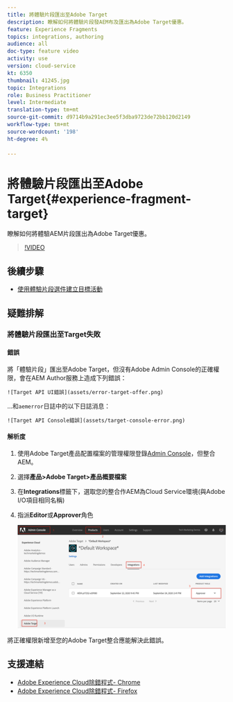 ```yaml
---
title: 將體驗片段匯出至Adobe Target
description: 瞭解如何將體驗片段發AEM布及匯出為Adobe Target優惠。
feature: Experience Fragments
topics: integrations, authoring
audience: all
doc-type: feature video
activity: use
version: cloud-service
kt: 6350
thumbnail: 41245.jpg
topic: Integrations
role: Business Practitioner
level: Intermediate
translation-type: tm+mt
source-git-commit: d9714b9a291ec3ee5f3dba9723de72bb120d2149
workflow-type: tm+mt
source-wordcount: '198'
ht-degree: 4%

---
```



# 將體驗片段匯出至Adobe Target{#experience-fragment-target}

瞭解如何將體驗AEM片段匯出為Adobe Target優惠。

>[!VIDEO](https://video.tv.adobe.com/v/41245?quality=12&learn=on)

## 後續步驟

+ [使用體驗片段選件建立目標活動](./create-target-activity.md)

## 疑難排解

### 將體驗片段匯出至Target失敗

#### 錯誤

將「體驗片段」匯出至Adobe Target，但沒有Adobe Admin Console的正確權限，會在AEM Author服務上造成下列錯誤：

    ![Target API UI錯誤](assets/error-target-offer.png)

...和`aemerror`日誌中的以下日誌消息：

    ![Target API Console錯誤](assets/target-console-error.png)

#### 解析度

1. 使用Adobe Target產品配置檔案的管理權限登錄[Admin Console](https://adminconsole.adobe.com/)，但整合AEM。
2. 選擇&#x200B;__產品>Adobe Target>產品概要檔案__
3. 在&#x200B;__Integrations__&#x200B;標籤下，選取您的整合作AEM為Cloud Service環境(與Adobe I/O項目相同名稱)
4. 指派&#x200B;__Editor__&#x200B;或&#x200B;__Approver__&#x200B;角色

   ![目標API錯誤](assets/target-permissions.png)

將正確權限新增至您的Adobe Target整合應能解決此錯誤。

## 支援連結

+ [Adobe Experience Cloud除錯程式- Chrome](https://chrome.google.com/webstore/detail/adobe-experience-cloud-de/ocdmogmohccmeicdhlhhgepeaijenapj)
+ [Adobe Experience Cloud除錯程式- Firefox](https://addons.mozilla.org/en-US/firefox/addon/adobe-experience-platform-dbg/)